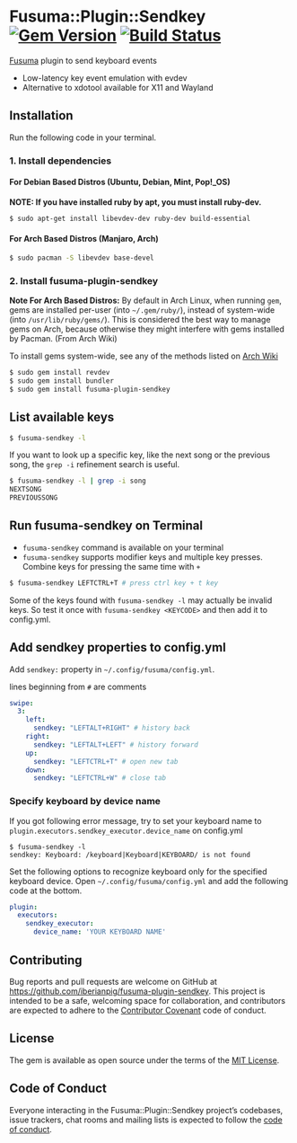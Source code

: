 # Fusuma::Plugin::Sendkey [![Gem Version](https://badge.fury.io/rb/fusuma-plugin-sendkey.svg)](https://badge.fury.io/rb/fusuma-plugin-sendkey) [![Build Status](https://travis-ci.com/iberianpig/fusuma-plugin-sendkey.svg?branch=master)](https://travis-ci.com/iberianpig/fusuma-plugin-sendkey)

[Fusuma](https://github.com/iberianpig/fusuma) plugin to send keyboard events

* Low-latency key event emulation with evdev
* Alternative to xdotool available for X11 and Wayland

## Installation

Run the following code in your terminal.

### 1. Install dependencies

#### For Debian Based Distros (Ubuntu, Debian, Mint, Pop!_OS)

**NOTE: If you have installed ruby by apt, you must install ruby-dev.**
```sh
$ sudo apt-get install libevdev-dev ruby-dev build-essential
```

#### For Arch Based Distros (Manjaro, Arch)

```zsh
$ sudo pacman -S libevdev base-devel
```

### 2. Install fusuma-plugin-sendkey


**Note For Arch Based Distros:** By default in Arch Linux, when running `gem`, gems are installed per-user (into `~/.gem/ruby/`), instead of system-wide (into `/usr/lib/ruby/gems/`). This is considered the best way to manage gems on Arch, because otherwise they might interfere with gems installed by Pacman. (From Arch Wiki)

To install gems system-wide, see any of the methods listed on [Arch Wiki](https://wiki.archlinux.org/index.php/ruby#Installing_gems_system-wide)


```sh
$ sudo gem install revdev
$ sudo gem install bundler
$ sudo gem install fusuma-plugin-sendkey
```

## List available keys

```sh
$ fusuma-sendkey -l
```
If you want to look up a specific key, like the next song or the previous song, the `grep -i` refinement search is useful.

```sh
$ fusuma-sendkey -l | grep -i song
NEXTSONG
PREVIOUSSONG
```

## Run fusuma-sendkey on Terminal

* `fusuma-sendkey` command is available on your terminal
* `fusuma-sendkey` supports modifier keys and multiple key presses.
Combine keys for pressing the same time with `+` 


```sh
$ fusuma-sendkey LEFTCTRL+T # press ctrl key + t key
```

Some of the keys found with `fusuma-sendkey -l` may actually be invalid keys.
So test it once with `fusuma-sendkey <KEYCODE>` and then add it to config.yml.


## Add sendkey properties to config.yml

Add `sendkey:` property in `~/.config/fusuma/config.yml`.

lines beginning from `#` are comments

```yaml
swipe:
  3:
    left:
      sendkey: "LEFTALT+RIGHT" # history back
    right:
      sendkey: "LEFTALT+LEFT" # history forward
    up:
      sendkey: "LEFTCTRL+T" # open new tab
    down:
      sendkey: "LEFTCTRL+W" # close tab
```


### Specify keyboard by device name

If you got following error message, try to set your keyboard name to `plugin.executors.sendkey_executor.device_name` on config.yml

```shell
$ fusuma-sendkey -l
sendkey: Keyboard: /keyboard|Keyboard|KEYBOARD/ is not found
```

Set the following options to recognize keyboard only for the specified keyboard device.
Open `~/.config/fusuma/config.yml` and add the following code at the bottom.

```yaml
plugin:
  executors:
    sendkey_executor:
      device_name: 'YOUR KEYBOARD NAME'
```

## Contributing

Bug reports and pull requests are welcome on GitHub at https://github.com/iberianpig/fusuma-plugin-sendkey. This project is intended to be a safe, welcoming space for collaboration, and contributors are expected to adhere to the [Contributor Covenant](http://contributor-covenant.org) code of conduct.

## License

The gem is available as open source under the terms of the [MIT License](https://opensource.org/licenses/MIT).

## Code of Conduct

Everyone interacting in the Fusuma::Plugin::Sendkey project’s codebases, issue trackers, chat rooms and mailing lists is expected to follow the [code of conduct](https://github.com/iberianpig/fusuma-plugin-sendkey/blob/master/CODE_OF_CONDUCT.md).

